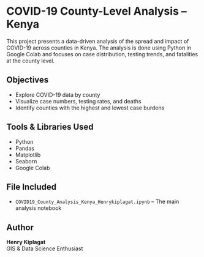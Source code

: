 # COVID-19 County-Level Analysis – Kenya

This project presents a data-driven analysis of the spread and impact of COVID-19 across counties in Kenya. The analysis is done using Python in Google Colab and focuses on case distribution, testing trends, and fatalities at the county level.

## Objectives

- Explore COVID-19 data by county
- Visualize case numbers, testing rates, and deaths
- Identify counties with the highest and lowest case burdens

## Tools & Libraries Used

- Python
- Pandas
- Matplotlib
- Seaborn
- Google Colab

## File Included

- `COVID19_County_Analysis_Kenya_Henrykiplagat.ipynb` – The main analysis notebook

## Author

**Henry Kiplagat**  
GIS & Data Science Enthusiast  
